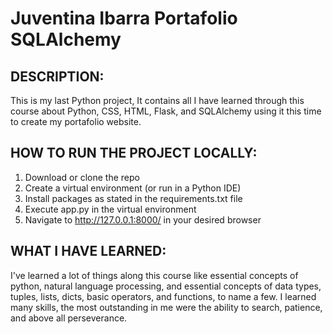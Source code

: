 # Juventina Ibarra Portafolio SQLAlchemy

## DESCRIPTION: 
This is my last Python project, It contains all I have learned through this course about Python, CSS, HTML, Flask, and SQLAlchemy using it this time to create my portafolio website.

## HOW TO RUN THE PROJECT LOCALLY: 
1. Download or clone the repo
2. Create a virtual environment (or run in a Python IDE)
3. Install packages as stated in the requirements.txt file
4. Execute app.py in the virtual environment
5. Navigate to http://127.0.0.1:8000/ in your desired browser

## WHAT I HAVE LEARNED:
 I've learned a lot of things along this course like essential concepts of python, natural language processing, and essential concepts of data types, tuples, lists, dicts, basic operators, and functions, to name a few. I learned many skills, the most outstanding in me were the ability to search, patience, and above all perseverance.